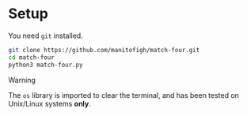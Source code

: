 # Setup

You need `git` installed.

```bash
git clone https://github.com/manitofigh/match-four.git
cd match-four
python3 match-four.py
```

> [!WARNING]
> The `os` library is imported to clear the terminal, and has been tested on Unix/Linux systems **only**.
